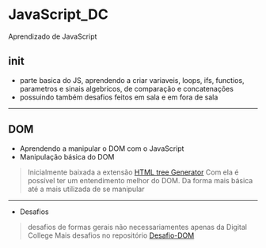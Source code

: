# JavaScript_DC

Aprendizado de JavaScript

## init
- parte basica do JS, aprendendo a criar variaveis, loops, ifs, functios, parametros e sinais algebricos, de comparação e concatenações
- possuindo também desafios feitos em sala e em fora de sala
---
## DOM
- Aprendendo a manipular o DOM com o JavaScript
- Manipulação básica do DOM 

> Inicialmente baixada a extensão [HTML tree Generator](https://chrome.google.com/webstore/detail/html-tree-generator/dlbbmhhaadfnbbdnjalilhdakfmiffeg)
> Com ela é possível ter um entendimento melhor do DOM.
> Da forma mais básica até a mais utilizada de se manipular 
---
- Desafios
> desafios de formas gerais não necessariamentes apenas da Digital College
> Mais desafios no repositório [Desafio-DOM](https://github.com/GuilhermeGLS/Desafio_DOM/tree/main/Guilherme_Lima)